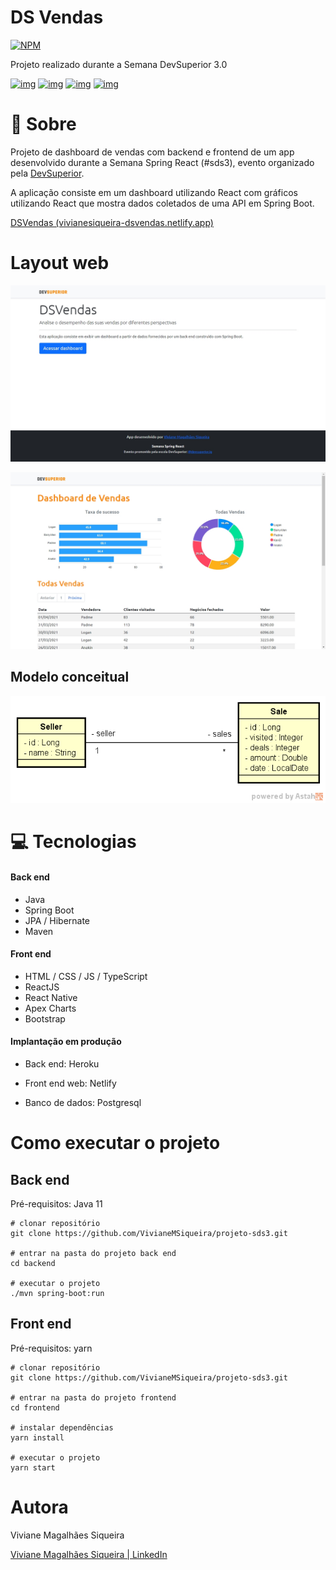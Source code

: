# DS Vendas

[![NPM](https://img.shields.io/npm/l/react)](https://github.com/VivianeMSiqueira/projeto-sds3/blob/main/LICENSE) 

Projeto realizado durante a Semana DevSuperior 3.0

[![img](https://camo.githubusercontent.com/6ae4c89f7d573355a9876e43c2a82f7641ac29b95062e8664cfc357f8a10806a/68747470733a2f2f696d672e736869656c64732e696f2f7374617469632f76313f6c6162656c3d737072696e67626f6f74266d6573736167653d322e342e3126636f6c6f723d364141443344267374796c653d666c61742d737175617265266c6f676f3d737072696e67)](https://camo.githubusercontent.com/6ae4c89f7d573355a9876e43c2a82f7641ac29b95062e8664cfc357f8a10806a/68747470733a2f2f696d672e736869656c64732e696f2f7374617469632f76313f6c6162656c3d737072696e67626f6f74266d6573736167653d322e342e3126636f6c6f723d364141443344267374796c653d666c61742d737175617265266c6f676f3d737072696e67) [![img](https://camo.githubusercontent.com/bbbba2a0ee841f2df6cf6b01f849ac68310cf5b046de2b7053c85da87599ffb9/68747470733a2f2f696d672e736869656c64732e696f2f7374617469632f76313f6c6162656c3d6e706d266d6573736167653d362e31342e3926636f6c6f723d433533353334267374796c653d666c61742d737175617265266c6f676f3d6e706d)](https://camo.githubusercontent.com/bbbba2a0ee841f2df6cf6b01f849ac68310cf5b046de2b7053c85da87599ffb9/68747470733a2f2f696d672e736869656c64732e696f2f7374617469632f76313f6c6162656c3d6e706d266d6573736167653d362e31342e3926636f6c6f723d433533353334267374796c653d666c61742d737175617265266c6f676f3d6e706d) [![img](https://camo.githubusercontent.com/68c391cf920106b53a7153a040a6c36ed9f95999c0404f549a320ad6d2dd960e/68747470733a2f2f696d672e736869656c64732e696f2f7374617469632f76313f6c6162656c3d7265616374266d6573736167653d5e31372e302e3126636f6c6f723d363144394642267374796c653d666c61742d737175617265266c6f676f3d7265616374)](https://camo.githubusercontent.com/68c391cf920106b53a7153a040a6c36ed9f95999c0404f549a320ad6d2dd960e/68747470733a2f2f696d672e736869656c64732e696f2f7374617469632f76313f6c6162656c3d7265616374266d6573736167653d5e31372e302e3126636f6c6f723d363144394642267374796c653d666c61742d737175617265266c6f676f3d7265616374) [![img](https://camo.githubusercontent.com/f6cb0638d3de166d0ffc988db919f327b512b8dc1c9270827711692d62dc204c/68747470733a2f2f696d672e736869656c64732e696f2f7374617469632f76313f6c6162656c3d74797065736372697074266d6573736167653d5e342e312e3326636f6c6f723d324637344330267374796c653d666c61742d737175617265266c6f676f3d74797065736372697074)](https://camo.githubusercontent.com/f6cb0638d3de166d0ffc988db919f327b512b8dc1c9270827711692d62dc204c/68747470733a2f2f696d672e736869656c64732e696f2f7374617469632f76313f6c6162656c3d74797065736372697074266d6573736167653d5e342e312e3326636f6c6f723d324637344330267374796c653d666c61742d737175617265266c6f676f3d74797065736372697074)

# 📣 Sobre

Projeto de dashboard de vendas com backend e frontend de um app desenvolvido durante a Semana Spring React (#sds3), evento organizado pela [DevSuperior](https://devsuperior.com.br/). 

A aplicação consiste em um dashboard utilizando React com gráficos utilizando React que mostra dados coletados de uma API em Spring Boot.

[DSVendas (vivianesiqueira-dsvendas.netlify.app)](https://vivianesiqueira-dsvendas.netlify.app)

# **Layout web**

![Web 1](https://raw.githubusercontent.com/VivianeMSiqueira/projeto-sds3/main/frontend/src/assets/img/home.png)

![Web 2](https://raw.githubusercontent.com/VivianeMSiqueira/projeto-sds3/main/frontend/src/assets/img/dashboard.png)

## Modelo conceitual
![Web 1](https://raw.githubusercontent.com/VivianeMSiqueira/projeto-sds3/main/frontend/src/assets/img/sds3-mc.png)

# 💻 Tecnologias

#### Back end

- Java
- Spring Boot
- JPA / Hibernate
- Maven

#### Front end

- HTML / CSS / JS / TypeScript
- ReactJS
- React Native
- Apex Charts
- Bootstrap

#### Implantação em produção

* Back end: Heroku 

* Front end web: Netlify

* Banco de dados: Postgresql

# Como executar o projeto

## Back end

Pré-requisitos: Java 11

```
# clonar repositório
git clone https://github.com/VivianeMSiqueira/projeto-sds3.git

# entrar na pasta do projeto back end
cd backend

# executar o projeto
./mvn spring-boot:run
```

## Front end

Pré-requisitos: yarn

```
# clonar repositório
git clone https://github.com/VivianeMSiqueira/projeto-sds3.git

# entrar na pasta do projeto frontend
cd frontend

# instalar dependências
yarn install

# executar o projeto
yarn start
```

# Autora

Viviane Magalhães Siqueira

[Viviane Magalhães Siqueira | LinkedIn](https://www.linkedin.com/in/viviane-magalhães-siqueira/)

